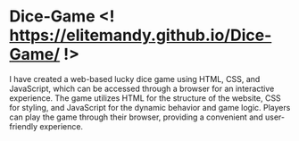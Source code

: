 # Dice-Game <! https://elitemandy.github.io/Dice-Game/ !>
I have created a web-based lucky dice game using HTML, CSS, and JavaScript, which can be accessed through a browser for an interactive experience. The game utilizes HTML for the structure of the website, CSS for styling, and JavaScript for the dynamic behavior and game logic. Players can play the game through their browser, providing a convenient and user-friendly experience.
